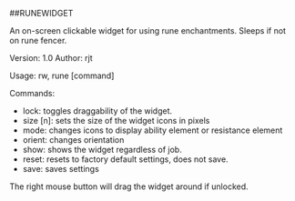 ##RUNEWIDGET

An on-screen clickable widget for using rune enchantments.
Sleeps if not on rune fencer.

Version: 1.0
Author: rjt

Usage: rw, rune [command]

Commands:
- lock: toggles draggability of the widget.
- size [n]: sets the size of the widget icons in pixels
- mode: changes icons to display ability element or resistance element
- orient: changes orientation
- show: shows the widget regardless of job.
- reset: resets to factory default settings, does not save.
- save: saves settings

The right mouse button will drag the widget around if unlocked.